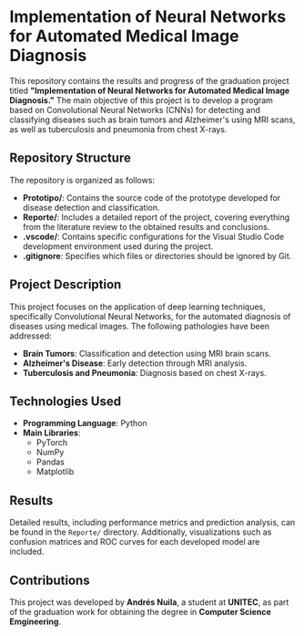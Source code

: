 # Implementation of Neural Networks for Automated Medical Image Diagnosis

This repository contains the results and progress of the graduation project titled **"Implementation of Neural Networks for Automated Medical Image Diagnosis."** The main objective of this project is to develop a program based on Convolutional Neural Networks (CNNs) for detecting and classifying diseases such as brain tumors and Alzheimer's using MRI scans, as well as tuberculosis and pneumonia from chest X-rays.

## Repository Structure

The repository is organized as follows:

- **Prototipo/**: Contains the source code of the prototype developed for disease detection and classification.
- **Reporte/**: Includes a detailed report of the project, covering everything from the literature review to the obtained results and conclusions.
- **.vscode/**: Contains specific configurations for the Visual Studio Code development environment used during the project.
- **.gitignore**: Specifies which files or directories should be ignored by Git.

## Project Description

This project focuses on the application of deep learning techniques, specifically Convolutional Neural Networks, for the automated diagnosis of diseases using medical images. The following pathologies have been addressed:

- **Brain Tumors**: Classification and detection using MRI brain scans.
- **Alzheimer's Disease**: Early detection through MRI analysis.
- **Tuberculosis and Pneumonia**: Diagnosis based on chest X-rays.

## Technologies Used

- **Programming Language**: Python
- **Main Libraries**:
  - PyTorch
  - NumPy
  - Pandas
  - Matplotlib


## Results

Detailed results, including performance metrics and prediction analysis, can be found in the `Reporte/` directory. Additionally, visualizations such as confusion matrices and ROC curves for each developed model are included.

## Contributions

This project was developed by **Andrés Nuila**, a student at **UNITEC**, as part of the graduation work for obtaining the degree in **Computer Science Emgineering**.

